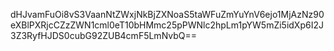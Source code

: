 dHJvamFuOi8vS3VaanNtZWxjNkBjZXNoaS5taWFuZmYuYnV6ejo1MjAzNz90eXBlPXRjcCZzZWN1cml0eT10bHMmc25pPWNlc2hpLm1pYW5mZi5idXp6I2J3Z3RyfHJDS0cubG92ZUB4cmF5LmNvbQ==
